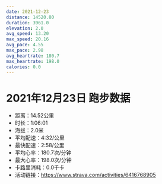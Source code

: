 ```yaml
---
date: 2021-12-23
distance: 14520.80
duration: 3961.0
elevation: 2.0
avg_speed: 13.20
max_speed: 20.16
avg_pace: 4.55
max_pace: 2.98
avg_heartrate: 180.7
max_heartrate: 198.0
calories: 0.0
---
```


# 2021年12月23日 跑步数据

- 距离：14.52公里
- 时长：1:06:01
- 海拔：2.0米
- 平均配速：4:32/公里
- 最快配速：2:58/公里
- 平均心率：180.7次/分钟
- 最大心率：198.0次/分钟
- 卡路里消耗：0.0千卡
- 活动链接：https://www.strava.com/activities/6416768905
